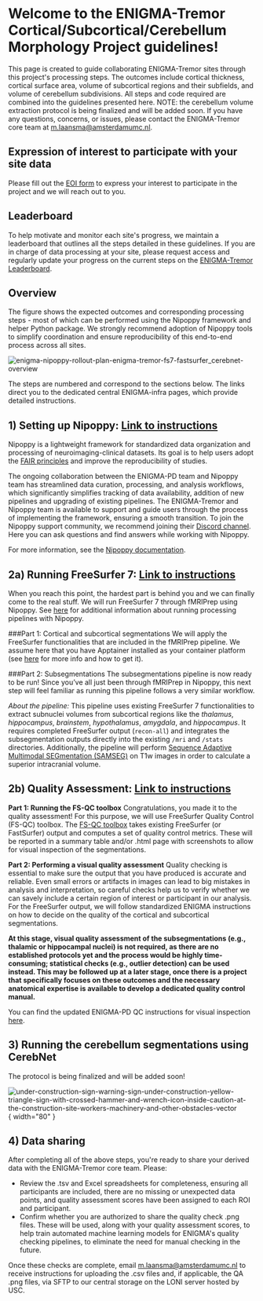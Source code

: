 # Welcome to the ENIGMA-Tremor Cortical/Subcortical/Cerebellum Morphology Project guidelines!

This page is created to guide collaborating ENIGMA-Tremor sites through this project's processing steps. The outcomes include cortical thickness, cortical surface area, volume of subcortical regions and their subfields, and volume of cerebellum subdivisions. All steps and code required are combined into the guidelines presented here. NOTE: the cerebellum volume extraction protocol is being finalized and will be added soon. If you have any questions, concerns, or issues, please contact the ENIGMA-Tremor core team at m.laansma@amsterdamumc.nl. 

## Expression of interest to participate with your site data
Please fill out the [EOI form](https://forms.gle/fDZg9uQQqfxPVURX6) to express your interest to participate in the project and we will reach out to you.

## Leaderboard
To help motivate and monitor each site's progress, we maintain a leaderboard that outlines all the steps detailed in these guidelines. If you are in charge of data processing at your site, please request access and regularly update your progress on the current steps on the [ENIGMA-Tremor Leaderboard](https://docs.google.com/spreadsheets/d/1eYlLcxH7ET17Nr1wskm55SLVEqAoaBod_r1zIid9FSk/edit?usp=sharing).

## Overview
The figure shows the expected outcomes and corresponding processing steps - most of which can be performed using the Nipoppy framework and helper Python package. We strongly recommend adoption of Nipoppy tools to simplify coordination and ensure reproducibility of this end-to-end process across all sites. 

![enigma-nipoppy-rollout-plan-enigma-tremor-fs7-fastsurfer_cerebnet-overview](https://github.com/user-attachments/assets/918aab71-769b-4bd4-981f-d5c49b317081)

The steps are numbered and correspond to the sections below. The links direct you to the dedicated central ENIGMA-infra pages, which provide detailed instructions.

## 1) Setting up Nipoppy: [Link to instructions]()
Nipoppy is a lightweight framework for standardized data organization and processing of neuroimaging-clinical datasets. Its goal is to help users adopt the [FAIR principles](https://www.go-fair.org/fair-principles/) and improve the reproducibility of studies. 

The ongoing collaboration between the ENIGMA-PD team and Nipoppy team has streamlined data curation, processing, and analysis workflows, which significantly simplifies tracking of data availability, addition of new pipelines and upgrading of existing pipelines. The ENIGMA-Tremor and Nipoppy team is available to support and guide users through the process of implementing the framework, ensuring a smooth transition. To join the Nipoppy support community, we recommend joining their [Discord channel](https://discord.gg/dQGYADCCMB). Here you can ask questions and find answers while working with Nipoppy. 

For more information, see the [Nipoppy documentation](https://nipoppy.readthedocs.io/en/stable/index.html).

## 2a) Running FreeSurfer 7: [Link to instructions]()
When you reach this point, the hardest part is behind you and we can finally come to the real stuff. We will run FreeSurfer 7 through fMRIPrep using Nipoppy. See [here](https://nipoppy.readthedocs.io/en/latest/how_to_guides/user_guide/processing.html) for additional information about running processing pipelines with Nipoppy.

###Part 1: Cortical and subcortical segmentations
We will apply the FreeSurfer functionalities that are included in the fMRIPrep pipeline. We assume here that you have Apptainer installed as your container platform (see [here](../resources/Container_platforms.md) for more info and how to get it).

###Part 2: Subsegmentations
The subsegmentations pipeline is now ready to be run! Since you’ve all just been through fMRIPrep in Nipoppy, this next step will feel familiar as running this pipeline follows a very similar workflow.

*About the pipeline:*
This pipeline uses existing FreeSurfer 7 functionalities to extract subnuclei volumes from subcortical regions like the *thalamus*, *hippocampus*, *brainstem*, *hypothalamus*, *amygdala*, and *hippocampus*. It requires completed FreeSurfer output (`recon-all`) and integrates the subsegmentation outputs directly into the existing `/mri` and `/stats` directories. Additionally, the pipeline will perform [Sequence Adaptive Multimodal SEGmentation (SAMSEG)](https://surfer.nmr.mgh.harvard.edu/fswiki/Samseg) on T1w images in order to calculate a superior intracranial volume.

## 2b) Quality Assessment: [Link to instructions]()
**Part 1: Running the FS-QC toolbox**
Congratulations, you made it to the quality assessment! For this purpose, we will use FreeSurfer Quality Control (FS-QC) toolbox. The [FS-QC toolbox](https://github.com/Deep-MI/fsqc) takes existing FreeSurfer (or FastSurfer) output and computes a set of quality control metrics. These will be reported in a summary table and/or .html page with screenshots to allow for visual inspection of the segmentations.

**Part 2: Performing a visual quality assessment**
Quality checking is essential to make sure the output that you have produced is accurate and reliable. Even small errors or artifacts in images can lead to big mistakes in analysis and interpretation, so careful checks help us to verify whether we can savely include a certain region of interest or participant in our analysis. For the FreeSurfer output, we will follow standardized ENIGMA instructions on how to decide on the quality of the cortical and subcortical segmentations.

**At this stage, visual quality assessment of the subsegmentations (e.g., thalamic or hippocampal nuclei) is not required, as there are no established protocols yet and the process would be highly time-consuming; statistical checks (e.g., outlier detection) can be used instead. This may be followed up at a later stage, once there is a project that specifically focuses on these outcomes and the necessary anatomical expertise is available to develop a dedicated quality control manual.**

You can find the updated ENIGMA-PD QC instructions for visual inspection [here](../resources/ENIGMA-PD_visual_QC_instructions.md).

## 3) Running the cerebellum segmentations using CerebNet
The protocol is being finalized and will be added soon!

![under-construction-sign-warning-sign-under-construction-yellow-triangle-sign-with-crossed-hammer-and-wrench-icon-inside-caution-at-the-construction-site-workers-machinery-and-other-obstacles-vector](https://github.com/user-attachments/assets/53a9e950-a9a8-4038-bd2c-8cec82df7844){ width="80" }

## 4) Data sharing
After completing all of the above steps, you're ready to share your derived data with the ENIGMA-Tremor core team. Please:

- Review the .tsv and Excel spreadsheets for completeness, ensuring all participants are included, there are no missing or unexpected data points, and quality assessment scores have been assigned to each ROI and participant.
- Confirm whether you are authorized to share the quality check .png files. These will be used, along with your quality assessment scores, to help train automated machine learning models for ENIGMA's quality checking pipelines, to eliminate the need for manual checking in the future.

Once these checks are complete, email m.laansma@amsterdamumc.nl to receive instructions for uploading the .csv files and, if applicable, the QA .png files, via SFTP to our central storage on the LONI server hosted by USC.
